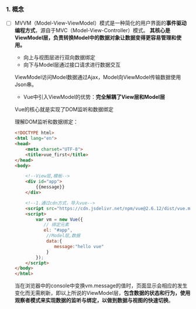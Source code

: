 ### 1. 概念

- [ ] MVVM（Model-View-ViewModel）模式是一种简化的用户界面的**事件驱动编程方式**，源自于MVC（Model-View-Controller）模式。	**其核心是ViewModel层，负责转换Model中的数据对象让数据变得更容易管理和使用。**
  - 向上与视图层进行双向数据绑定  
  - 向下与Model层通过接口请求进行数据交互

  ViewModel访问Model数据通过Ajax，Model向ViewModel传输数据使用Json串。

  - Vue中引入ViewModel的优势：**完全解耦了View层和Model层**

  Vue的核心就是实现了DOM监听和数据绑定

  理解DOM监听和数据绑定：

  ```html
  <!DOCTYPE html>
  <html lang="en">
  <head>
      <meta charset="UTF-8">
      <title>vue_first</title>
  </head>
  <body>
  
      <!--View层,模板-->
      <div id="app">
          {{message}}
      </div>
  
      <!--1.通过cdn方式，导入vue-->
      <script src="https://cdn.jsdelivr.net/npm/vue@2.6.12/dist/vue.min.js"></script>
      <script>
          var vm = new Vue({
             // 绑定元素
             el: "#app",
              //Model层,数据
              data:{
                 message:"hello vue"
              }
          });
      </script>
  </body>
  </html>
  ```

  当在浏览器中的console中变换vm.message的值时，页面显示会相应的发生变化而无需刷新，即以上所说的ViewModel层，**包含数据的状态和行为，使用观察者模式来实现数据的监听与绑定，以做到数据与视图的快速切换**。